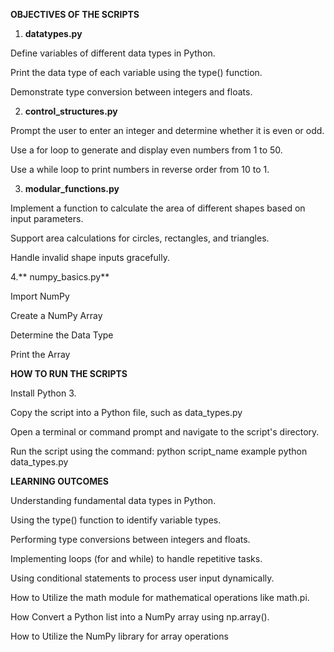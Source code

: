 **OBJECTIVES OF THE SCRIPTS**
1. **datatypes.py**

Define variables of different data types in Python.

Print the data type of each variable using the type() function.

Demonstrate type conversion between integers and floats.

2. **control_structures.py**

Prompt the user to enter an integer and determine whether it is even or odd.

Use a for loop to generate and display even numbers from 1 to 50.

Use a while loop to print numbers in reverse order from 10 to 1.

3. **modular_functions.py**
   
Implement a function to calculate the area of different shapes based on input parameters.

Support area calculations for circles, rectangles, and triangles.

Handle invalid shape inputs gracefully.

4.** numpy_basics.py**

Import NumPy

Create a NumPy Array

Determine the Data Type

Print the Array

**HOW TO RUN THE SCRIPTS**

Install Python 3.

Copy the script into a Python file, such as data_types.py

Open a terminal or command prompt and navigate to the script's directory.

Run the script using the command: python script_name example python data_types.py



**LEARNING OUTCOMES**

Understanding fundamental data types in Python.

Using the type() function to identify variable types.

Performing type conversions between integers and floats.

Implementing loops (for and while) to handle repetitive tasks.

Using conditional statements to process user input dynamically.

How to Utilize the math module for mathematical operations like math.pi.

How Convert a Python list into a NumPy array using np.array().

How to Utilize the NumPy library for array operations
